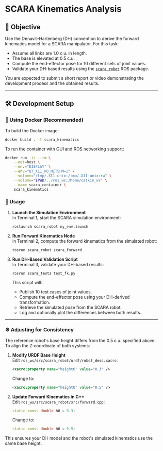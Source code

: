 # SCARA Kinematics Analysis

## 📌 Objective

Use the Denavit–Hartenberg (DH) convention to derive the forward kinematics model for a SCARA manipulator. For this task:

- Assume all links are 1.0 c.u. in length.
- The base is elevated at 0.5 c.u.
- Compute the end-effector pose for 10 different sets of joint values.
- Validate your DH-based results using the [`scara_robot`](https://github.com/aniketmpatil/scara_robot) ROS package.

You are expected to submit a short report or video demonstrating the development process and the obtained results.

---

## 🛠️ Development Setup

### 🐳 Using Docker (Recommended)

To build the Docker image:

```bash
docker build . -t scara_kinematics
```

To run the container with GUI and ROS networking support:

```bash
docker run -it --rm \
    --net=host \
    --env="DISPLAY" \
    --env="QT_X11_NO_MITSHM=1" \
    --volume="/tmp/.X11-unix:/tmp/.X11-unix:rw" \
    --volume="$PWD/../ros_ws:/home/catkin_ws" \
    --name scara_container \
    scara_kinematics
```
### 🚀 Usage

1. **Launch the Simulation Environment**  
    In Terminal 1, start the SCARA simulation environment:
    ```bash
    roslaunch scara_robot my_env.launch
    ```

2. **Run Forward Kinematics Node**  
    In Terminal 2, compute the forward kinematics from the simulated robot:
    ```bash
    rosrun scara_robot scara_forward
    ```

3. **Run DH-Based Validation Script**  
    In Terminal 3, validate your DH-based results:
    ```bash
    rosrun scara_tests test_fk.py
    ```
    This script will:
    - Publish 10 test cases of joint values.
    - Compute the end-effector pose using your DH-derived transformation.
    - Retrieve the simulated pose from the SCARA robot.
    - Log and optionally plot the differences between both results.

---

### ⚙️ Adjusting for Consistency

The reference robot's base height differs from the 0.5 c.u. specified above. To align the Z-coordinate of both systems:

1. **Modify URDF Base Height**  
    Edit `ros_ws/src/scara_robot/urdf/robot_desc.xacro`:
    ```xml
    <xacro:property name="height0" value="0.3" />
    ```
    Change to:
    ```xml
    <xacro:property name="height0" value="0.5" />
    ```

2. **Update Forward Kinematics in C++**  
    Edit `ros_ws/src/scara_robot/src/forward.cpp`:
    ```cpp
    static const double h0 = 0.3;
    ```
    Change to:
    ```cpp
    static const double h0 = 0.5;
    ```

This ensures your DH model and the robot's simulated kinematics use the same base height.

